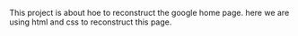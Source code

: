 This project is about hoe to reconstruct the google home page.
here we are using html and css to reconstruct this page.